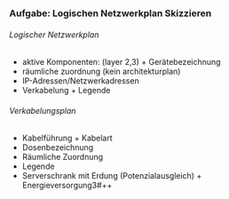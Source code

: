 ### Aufgabe: Logischen Netzwerkplan Skizzieren
 ###### Logischer Netzwerkplan
 - aktive Komponenten: (layer 2,3) + Gerätebezeichnung
 - räumliche zuordnung (kein architekturplan)
 - IP-Adressen/Netzwerkadressen
 - Verkabelung + Legende

###### Verkabelungsplan
 - Kabelführung + Kabelart
 - Dosenbezeichnung
 - Räumliche Zuordnung
 - Legende
 - Serverschrank mit Erdung (Potenzialausgleich) + Energieversorgung3#++
 <!-- -  -->